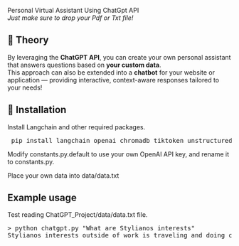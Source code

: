 Personal Virtual Assistant Using ChatGpt API 
<br>
<i>Just make sure to drop your Pdf or Txt file!</i>

## 🧠 Theory
By leveraging the **ChatGPT API**, you can create your own personal assistant that answers questions based on **your custom data**.  
This approach can also be extended into a **chatbot** for your website or application — providing interactive, context-aware responses tailored to your needs!


## 🚀 Installation
Install Langchain and other required packages.

<pre> pip install langchain openai chromadb tiktoken unstructured </pre>


Modify constants.py.default to use your own OpenAI API key, and rename it to constants.py.

Place your own data into data/data.txt

## Example usage
Test reading ChatGPT_Project/data/data.txt file.

<pre>> python chatgpt.py "What are Stylianos interests"
Stylianos interests outside of work is traveling and doing calisthenics. </pre>



